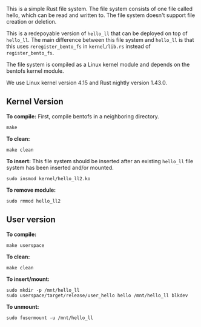 This is a simple Rust file system. The file system consists of one file called hello, which can be read and written to. The file system doesn't support file creation or deletion.

This is a redepoyable version of `hello_ll` that can be deployed on top of `hello_ll`.
The main difference between this file system and `hello_ll` is that this uses `reregister_bento_fs`
in `kernel/lib.rs` instead of `register_bento_fs`.

The file system is compiled as a Linux kernel module and depends on the
bentofs kernel module.

We use Linux kernel version 4.15 and Rust nightly version 1.43.0.

## Kernel Version
**To compile:**
First, compile bentofs in a neighboring directory.
```
make
```

**To clean:**
```
make clean
```

**To insert:**
This file system should be inserted after an existing `hello_ll` file system has been inserted and/or mounted.
```
sudo insmod kernel/hello_ll2.ko
```

**To remove module:**
```
sudo rmmod hello_ll2
```

## User version
**To compile:**
```
make userspace
```

**To clean:**
```
make clean
```

**To insert/mount:**
```
sudo mkdir -p /mnt/hello_ll
sudo userspace/target/release/user_hello hello /mnt/hello_ll blkdev
```

**To unmount:**
```
sudo fusermount -u /mnt/hello_ll
```
